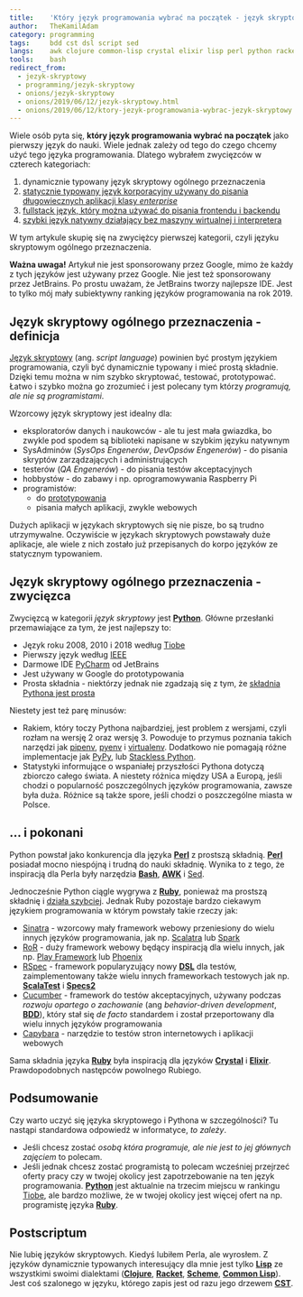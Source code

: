 ```yaml
---
title:    'Który język programowania wybrać na początek - język skryptowy'
author:   TheKamilAdam
category: programming
tags:     bdd cst dsl script sed
langs:    awk clojure common-lisp crystal elixir lisp perl python racket ruby scheme
tools:    bash
redirect_from:
  - jezyk-skryptowy
  - programming/jezyk-skryptowy
  - onions/jezyk-skryptowy
  - onions/2019/06/12/jezyk-skryptowy.html
  - onions/2019/06/12/ktory-jezyk-programowania-wybrac-jezyk-skryptowy.html
---
```


Wiele osób pyta się,
**który język programowania wybrać na początek** jako pierwszy język do nauki.
Wiele jednak zależy od tego do czego chcemy użyć tego języka programowania.
Dlatego wybrałem zwycięzców w czterech kategoriach:
1. dynamicznie typowany język skryptowy ogólnego przeznaczenia 
2. [statycznie typowany język korporacyjny używany do pisania długowiecznych aplikacji klasy *enterprise*](/jezyk-korporacyjny)
3. [fullstack język, który można używać do pisania frontendu i backendu](/jezyk-fullstackowy)
4. [szybki język natywny działający bez maszyny wirtualnej i interpretera](/jezyk-natywny)

W tym artykule skupię się na zwyciężcy pierwszej kategorii,
czyli języku skryptowym ogólnego przeznaczenia.

**Ważna uwaga!**
Artykuł nie jest sponsorowany przez Google,
mimo że każdy z tych języków jest używany przez Google.
Nie jest też sponsorowany przez JetBrains.
Po prostu uważam,
że JetBrains tworzy najlepsze IDE.
Jest to tylko mój mały subiektywny ranking języków programowania na rok 2019.

## Język skryptowy ogólnego przeznaczenia - definicja
[Język skryptowy](<https://pl.wikipedia.org/wiki/J%C4%99zyk_skryptowy>) (ang. *script language*)
powinien być prostym językiem programowania,
czyli być dynamicznie typowany i mieć prostą składnie.
Dzięki temu można w nim szybko skryptować, testować, prototypować.
Łatwo i szybko można go zrozumieć i jest polecany tym którzy *programują, ale nie są programistami*.

Wzorcowy język skryptowy jest idealny dla:
* eksploratorów danych i naukowców -
ale tu jest mała gwiazdka,
bo zwykle pod spodem są biblioteki napisane w szybkim języku natywnym
* SysAdminów (*SysOps Engenerów*, *DevOpsów Engenerów*) - do pisania skryptów zarządzających i administrujących
* testerów (*QA Engenerów*) - do pisania testów akceptacyjnych
* hobbystów - do zabawy i np. oprogramowywania Raspberry Pi
* programistów:
  * do [prototypowania](<https://pl.wikipedia.org/wiki/Model_prototypowy>)
  * pisania małych aplikacji, zwykle webowych

Dużych aplikacji w językach skryptowych się nie pisze,
bo są trudno utrzymywalne.
Oczywiście w językach skryptowych powstawały duże aplikacje,
ale wiele z nich zostało już przepisanych do korpo języków ze statycznym typowaniem.

## Język skryptowy ogólnego przeznaczenia - zwycięzca
Zwycięzcą w kategorii *język skryptowy* jest **[Python]**.
Główne przesłanki przemawiające za tym,
że jest najlepszy to:
* Język roku 2008, 2010 i 2018 według [Tiobe]
* Pierwszy język według [IEEE]
* Darmowe IDE [PyCharm] od JetBrains
* Jest używany w Google do prototypowania
* Prosta składnia - niektórzy jednak nie zgadzają się z tym,
że [składnia Pythona jest prosta](<https://github.com/satwikkansal/wtfpython>)

Niestety jest też parę minusów:
* Rakiem,
który toczy Pythona najbardziej,
jest problem z wersjami,
czyli rozłam na wersję 2 oraz wersję 3.
Powoduje to przymus poznania takich narzędzi jak [pipenv], [pyenv] i [virtualenv].
Dodatkowo nie pomagają różne implementacje jak [PyPy],
lub [Stackless Python].
* Statystyki informujące o wspaniałej przyszłości Pythona dotyczą zbiorczo całego świata.
A niestety różnica między USA a Europą,
jeśli chodzi o popularność poszczególnych języków programowania,
zawsze była duża.
Różnice są także spore,
jeśli chodzi o poszczególne miasta w Polsce.

## ... i pokonani
Python powstał jako konkurencja dla języka **[Perl]** z prostszą składnią.
**[Perl]** posiadał mocno niespójną i trudną do nauki składnię.
Wynika to z tego,
że inspiracją dla Perla były narzędzia **[Bash]**, **[AWK]** i [Sed].

Jednocześnie Python ciągle wygrywa z **[Ruby]**,
ponieważ ma prostszą składnię i [działa szybciej](<https://bulldogjob.pl/news/232-ktory-jezyk-programowania-jest-najszybszy>).
Jednak Ruby pozostaje bardzo ciekawym językiem programowania w którym powstały takie rzeczy jak:
* [Sinatra] - wzorcowy mały framework webowy przeniesiony do wielu innych języków programowania,
jak np. [Scalatra] lub [Spark]
* [RoR] - duży framework webowy będący inspiracją dla wielu innych, jak np. [Play Framework] lub [Phoenix]
* [RSpec] - framework popularyzujący nowy **[DSL]** dla testów,
zaimplementowany także  wielu innych frameworkach testowych jak np. **[ScalaTest]** i **[Specs2]**
* [Cucumber] -  framework do testów akceptacyjnych,
używany podczas *rozwoju opartego o zachowanie* (ang *behavior-driven development*, **[BDD]**),
który stał się *de facto* standardem i został przeportowany dla wielu innych języków programowania
* [Capybara] - narzędzie to testów stron internetowych i aplikacji webowych

Sama składnia języka **[Ruby]** była inspiracją dla języków **[Crystal]** i **[Elixir]**.
Prawdopodobnych następców powolnego Rubiego.

## Podsumowanie
Czy warto uczyć się języka skryptowego i Pythona w szczególności?
Tu nastąpi standardowa odpowiedź w informatyce, *to zależy*.
* Jeśli chcesz zostać *osobą która programuje, ale nie jest to jej głównych zajęciem* to polecam.
* Jeśli jednak chcesz zostać programistą to polecam wcześniej przejrzeć oferty pracy
czy w twojej okolicy jest zapotrzebowanie na ten język programowania.
**[Python]** jest aktualnie na trzecim miejscu w rankingu [Tiobe],
ale bardzo możliwe, 
że w twojej okolicy jest więcej ofert na np. programistę języka **[Ruby]**. 

## Postscriptum

Nie lubię języków skryptowych.
Kiedyś lubiłem Perla, ale wyrosłem.
Z języków dynamicznie typowanych interesujący dla mnie jest tylko **[Lisp]**
ze wszystkimi swoimi dialektami (**[Clojure]**, **[Racket]**, **[Scheme]**, **[Common Lisp]**).
Jest coś szalonego w języku, którego zapis jest od razu jego drzewem **[CST]**.

[AWK]:         /langs/awk
[Clojure]:     /langs/clojure
[Common Lisp]: /langs/common-lisp
[Crystal]:     /langs/crystal
[Elixir]:      /langs/elixir
[Lisp]:        /langs/lisp
[Perl]:        /langs/perl
[Python]:      /langs/python
[Racket]:      /langs/racket
[Ruby]:        /langs/ruby
[Scheme]:      /langs/scheme

[Bash]:        /tools/bash 

[ScalaTest]:   /libs/scalatest
[Specs2]:      /libs/specs2

[BDD]:         /tags/bdd
[CST]:         /tags/cst
[DSL]:         /tags/dsl

[Język skryptowy]: https://pl.wikipedia.org/wiki/J%C4%99zyk_skryptowy
[Tiobe]: https://www.tiobe.com/tiobe-index/

[IEEE]: https://spectrum.ieee.org/at-work/innovation/the-2018-top-programming-languages
[PyCharm]: https://www.jetbrains.com/pycharm/
[virtualenv]: https://pypi.org/project/virtualenv/
[pipenv]: https://pypi.org/project/pipenv/
[pyenv]: https://github.com/pyenv/pyenv
[PyPy]: https://pypy.org/
[Stackless Python]: https://github.com/stackless-dev/stackless/wiki

[Sed]: https://pl.wikipedia.org/wiki/Sed_(program)

[Sinatra]: https://en.wikipedia.org/wiki/Sinatra_(software)
[Scalatra]: https://en.wikipedia.org/wiki/Scalatra
[Spark]: https://en.wikipedia.org/wiki/Spark_(software)
[RoR]: https://pl.wikipedia.org/wiki/Ruby_on_Rails
[Play Framework]: https://pl.wikipedia.org/wiki/Play_(framework)
[Phoenix]: https://en.wikipedia.org/wiki/Phoenix_(web_framework)
[RSpec]: https://en.wikipedia.org/wiki/RSpec
[Cucumber]: https://en.wikipedia.org/wiki/Cucumber_(software)
[Capybara]: https://en.wikipedia.org/wiki/Capybara_(software)
